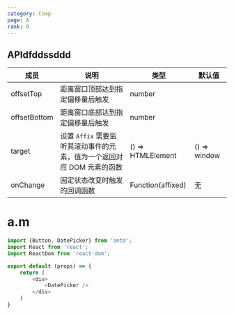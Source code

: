 ```yaml
---
category: Comp
page: A
rank: 0
---
```


## APIdfddssddd

| 成员        | 说明           | 类型               | 默认值       |
|-------------|----------------|--------------------|--------------|
| offsetTop    | 距离窗口顶部达到指定偏移量后触发   | number |         |
| offsetBottom | 距离窗口底部达到指定偏移量后触发   | number |         |
| target | 设置 `Affix` 需要监听其滚动事件的元素，值为一个返回对应 DOM 元素的函数 | () => HTMLElement | () => window |
| onChange | 固定状态改变时触发的回调函数   | Function(affixed) | 无        |

# a.m

````js
import {Button, DatePicker} from 'antd';
import React from 'react';
import ReactDom from 'react-dom';

export default (props) => {
    return (
        <div>
            <DatePicker />
        </div>
    )
}

````